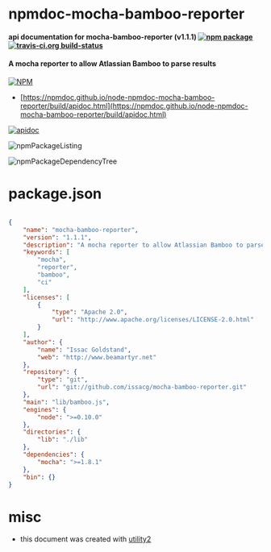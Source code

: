 # npmdoc-mocha-bamboo-reporter

#### api documentation for  mocha-bamboo-reporter (v1.1.1)  [![npm package](https://img.shields.io/npm/v/npmdoc-mocha-bamboo-reporter.svg?style=flat-square)](https://www.npmjs.org/package/npmdoc-mocha-bamboo-reporter) [![travis-ci.org build-status](https://api.travis-ci.org/npmdoc/node-npmdoc-mocha-bamboo-reporter.svg)](https://travis-ci.org/npmdoc/node-npmdoc-mocha-bamboo-reporter)

#### A mocha reporter to allow Atlassian Bamboo to parse results

[![NPM](https://nodei.co/npm/mocha-bamboo-reporter.png?downloads=true&downloadRank=true&stars=true)](https://www.npmjs.com/package/mocha-bamboo-reporter)

- [https://npmdoc.github.io/node-npmdoc-mocha-bamboo-reporter/build/apidoc.html](https://npmdoc.github.io/node-npmdoc-mocha-bamboo-reporter/build/apidoc.html)

[![apidoc](https://npmdoc.github.io/node-npmdoc-mocha-bamboo-reporter/build/screenCapture.buildCi.browser.%252Ftmp%252Fbuild%252Fapidoc.html.png)](https://npmdoc.github.io/node-npmdoc-mocha-bamboo-reporter/build/apidoc.html)

![npmPackageListing](https://npmdoc.github.io/node-npmdoc-mocha-bamboo-reporter/build/screenCapture.npmPackageListing.svg)

![npmPackageDependencyTree](https://npmdoc.github.io/node-npmdoc-mocha-bamboo-reporter/build/screenCapture.npmPackageDependencyTree.svg)



# package.json

```json

{
    "name": "mocha-bamboo-reporter",
    "version": "1.1.1",
    "description": "A mocha reporter to allow Atlassian Bamboo to parse results",
    "keywords": [
        "mocha",
        "reporter",
        "bamboo",
        "ci"
    ],
    "licenses": [
        {
            "type": "Apache 2.0",
            "url": "http://www.apache.org/licenses/LICENSE-2.0.html"
        }
    ],
    "author": {
        "name": "Issac Goldstand",
        "web": "http://www.beamartyr.net"
    },
    "repository": {
        "type": "git",
        "url": "git://github.com/issacg/mocha-bamboo-reporter.git"
    },
    "main": "lib/bamboo.js",
    "engines": {
        "node": ">=0.10.0"
    },
    "directories": {
        "lib": "./lib"
    },
    "dependencies": {
        "mocha": ">=1.8.1"
    },
    "bin": {}
}
```



# misc
- this document was created with [utility2](https://github.com/kaizhu256/node-utility2)
